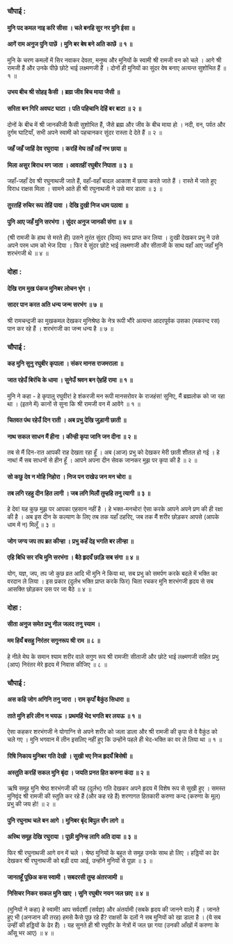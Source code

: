 ### चौपाई :

#### मुनि पद कमल नाइ करि सीसा । चले बनहि सुर नर मुनि ईसा ॥
#### आगें राम अनुज पुनि पाछें । मुनि बर बेष बने अति काछें ॥ १ ॥

मुनि के चरण कमलों में सिर नवाकर देवता, मनुष्य और मुनियों के स्वामी श्री रामजी वन को चले । आगे श्री रामजी हैं और उनके पीछे छोटे भाई लक्ष्मणजी हैं । दोनों ही मुनियों का सुंदर वेष बनाए अत्यन्त सुशोभित हैं ॥ १ ॥

#### उभय बीच श्री सोहइ कैसी । ब्रह्म जीव बिच माया जैसी ॥
#### सरिता बन गिरि अवघट घाटा । पति पहिचानि देहिं बर बाटा ॥ २ ॥

दोनों के बीच में श्री जानकीजी कैसी सुशोभित हैं, जैसे ब्रह्म और जीव के बीच माया हो । नदी, वन, पर्वत और दुर्गम घाटियाँ, सभी अपने स्वामी को पहचानकर सुंदर रास्ता दे देते हैं ॥ २ ॥

#### जहँ जहँ जाहिं देव रघुराया । करहिं मेघ तहँ तहँ नभ छाया ॥
#### मिला असुर बिराध मग जाता । आवतहीं रघुबीर निपाता ॥ ३ ॥

जहाँ-जहाँ देव श्री रघुनाथजी जाते हैं, वहाँ-वहाँ बादल आकाश में छाया करते जाते हैं । रास्ते में जाते हुए विराध राक्षस मिला । सामने आते ही श्री रघुनाथजी ने उसे मार डाला ॥ ३ ॥

#### तुरतहिं रुचिर रूप तेहिं पावा । देखि दुखी निज धाम पठावा ॥
#### पुनि आए जहँ मुनि सरभंगा । सुंदर अनुज जानकी संगा ॥ ४ ॥

(श्री रामजी के हाथ से मरते ही) उसने तुरंत सुंदर (दिव्य) रूप प्राप्त कर लिया । दुःखी देखकर प्रभु ने उसे अपने परम धाम को भेज दिया । फिर वे सुंदर छोटे भाई लक्ष्मणजी और सीताजी के साथ वहाँ आए जहाँ मुनि शरभंगजी थे ॥ ४ ॥

### दोहा :

#### देखि राम मुख पंकज मुनिबर लोचन भृंग ।
#### सादर पान करत अति धन्य जन्म सरभंग ॥ ७ ॥

श्री रामचन्द्रजी का मुखकमल देखकर मुनिश्रेष्ठ के नेत्र रूपी भौंरे अत्यन्त आदरपूर्वक उसका (मकरन्द रस) पान कर रहे हैं । शरभंगजी का जन्म धन्य है ॥ ७ ॥

### चौपाई :

#### कह मुनि सुनु रघुबीर कृपाला । संकर मानस राजमराला ॥
#### जात रहेउँ बिरंचि के धामा । सुनेउँ श्रवन बन ऐहहिं रामा ॥ १ ॥

मुनि ने कहा - हे कृपालु रघुवीर! हे शंकरजी मन रूपी मानसरोवर के राजहंस! सुनिए, मैं ब्रह्मलोक को जा रहा था । (इतने में) कानों से सुना कि श्री रामजी वन में आवेंगे ॥ १ ॥

#### चितवत पंथ रहेउँ दिन राती । अब प्रभु देखि जुड़ानी छाती ॥
#### नाथ सकल साधन मैं हीना । कीन्ही कृपा जानि जन दीना ॥ २ ॥

तब से मैं दिन-रात आपकी राह देखता रहा हूँ । अब (आज) प्रभु को देखकर मेरी छाती शीतल हो गई । हे नाथ! मैं सब साधनों से हीन हूँ । आपने अपना दीन सेवक जानकर मुझ पर कृपा की है ॥ २ ॥

#### सो कछु देव न मोहि निहोरा । निज पन राखेउ जन मन चोरा ॥
#### तब लगि रहहु दीन हित लागी । जब लगि मिलौं तुम्हहि तनु त्यागी ॥ ३ ॥

हे देव! यह कुछ मुझ पर आपका एहसान नहीं है । हे भक्त-मनचोर! ऐसा करके आपने अपने प्रण की ही रक्षा की है । अब इस दीन के कल्याण के लिए तब तक यहाँ ठहरिए, जब तक मैं शरीर छोड़कर आपसे (आपके धाम में न) मिलूँ ॥ ३ ॥

#### जोग जग्य जप तप ब्रत कीन्हा । प्रभु कहँ देइ भगति बर लीन्हा ॥
#### एहि बिधि सर रचि मुनि सरभंगा । बैठे हृदयँ छाड़ि सब संगा ॥ ४ ॥

योग, यज्ञ, जप, तप जो कुछ व्रत आदि भी मुनि ने किया था, सब प्रभु को समर्पण करके बदले में भक्ति का वरदान ले लिया । इस प्रकार (दुर्लभ भक्ति प्राप्त करके फिर) चिता रचकर मुनि शरभंगजी हृदय से सब आसक्ति छोड़कर उस पर जा बैठे ॥ ४ ॥

### दोहा :

#### सीता अनुज समेत प्रभु नील जलद तनु स्याम ।
#### मम हियँ बसहु निरंतर सगुनरूप श्री राम ॥ ८ ॥

हे नीले मेघ के समान श्याम शरीर वाले सगुण रूप श्री रामजी! सीताजी और छोटे भाई लक्ष्मणजी सहित प्रभु (आप) निरंतर मेरे हृदय में निवास कीजिए ॥ ८ ॥

### चौपाई :

#### अस कहि जोग अगिनि तनु जारा । राम कृपाँ बैकुंठ सिधारा ॥
#### ताते मुनि हरि लीन न भयऊ । प्रथमहिं भेद भगति बर लयऊ ॥ १ ॥

ऐसा कहकर शरभंगजी ने योगाग्नि से अपने शरीर को जला डाला और श्री रामजी की कृपा से वे वैकुंठ को चले गए । मुनि भगवान में लीन इसलिए नहीं हुए कि उन्होंने पहले ही भेद-भक्ति का वर ले लिया था ॥ १ ॥

#### रिषि निकाय मुनिबर गति देखी । सुखी भए निज हृदयँ बिसेषी ॥
#### अस्तुति करहिं सकल मुनि बृंदा । जयति प्रनत हित करुना कंदा ॥ २ ॥

ऋषि समूह मुनि श्रेष्ठ शरभंगजी की यह (दुर्लभ) गति देखकर अपने हृदय में विशेष रूप से सुखी हुए । समस्त मुनिवृंद श्री रामजी की स्तुति कर रहे हैं (और कह रहे हैं) शरणागत हितकारी करुणा कन्द (करुणा के मूल) प्रभु की जय हो! ॥ २ ॥

#### पुनि रघुनाथ चले बन आगे । मुनिबर बृंद बिपुल सँग लागे ॥
#### अस्थि समूह देखि रघुराया । पूछी मुनिन्ह लागि अति दाया ॥ ३ ॥

फिर श्री रघुनाथजी आगे वन में चले । श्रेष्ठ मुनियों के बहुत से समूह उनके साथ हो लिए । हड्डियों का ढेर देखकर श्री रघुनाथजी को बड़ी दया आई, उन्होंने मुनियों से पूछा ॥ ३ ॥

#### जानतहूँ पूछिअ कस स्वामी । सबदरसी तुम्ह अंतरजामी ॥
#### निसिचर निकर सकल मुनि खाए । सुनि रघुबीर नयन जल छाए ॥ ४ ॥

(मुनियों ने कहा) हे स्वामी! आप सर्वदर्शी (सर्वज्ञ) और अंतर्यामी (सबके हृदय की जानने वाले) हैं । जानते हुए भी (अनजान की तरह) हमसे कैसे पूछ रहे हैं? राक्षसों के दलों ने सब मुनियों को खा डाला है । (ये सब उन्हीं की हड्डियों के ढेर हैं) । यह सुनते ही श्री रघुवीर के नेत्रों में जल छा गया (उनकी आँखों में करुणा के आँसू भर आए) ॥ ४ ॥